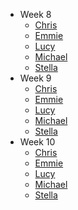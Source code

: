 * Week 8
    * [Chris](/individual_report/week8/chris.md)
    * [Emmie](/individual_report/week8/emmie.md)
    * [Lucy](/individual_report/week8/lucy.md)
    * [Michael](/individual_report/week8/michael.md)
    * [Stella](/individual_report/week8/stella.md)
* Week 9
    * [Chris](/individual_report/week9/chris.md)
    * [Emmie](/individual_report/week9/emmie.md)
    * [Lucy](/individual_report/week9/lucy.md)
    * [Michael](/individual_report/week9/michael.md)
    * [Stella](/individual_report/week9/stella.md)
* Week 10
    * [Chris](/individual_report/week10/chris.md)
    * [Emmie](/individual_report/week10/emmie.md)
    * [Lucy](/individual_report/week10/lucy.md)
    * [Michael](/individual_report/week10/michael.md)
    * [Stella](/individual_report/week10/stella.md)

